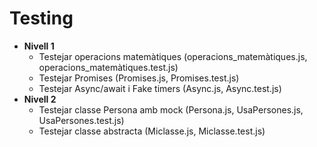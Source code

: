 Testing
=======

* **Nivell 1**
  * Testejar operacions matemàtiques (operacions_matemàtiques.js, operacions_matemàtiques.test.js)
  * Testejar Promises (Promises.js, Promises.test.js)
  * Testejar Async/await i Fake timers (Async.js, Async.test.js)
* **Nivell 2**
  * Testejar classe Persona amb mock (Persona.js, UsaPersones.js, UsaPersones.test.js)
  * Testejar classe abstracta (Miclasse.js, Miclasse.test.js)
